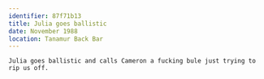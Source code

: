 ```yaml
---
identifier: 87f71b13
title: Julia goes ballistic
date: November 1988 
location: Tanamur Back Bar
---
```


``` synopsis
Julia goes ballistic and calls Cameron a fucking bule just trying to rip us off.
```


